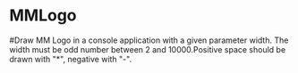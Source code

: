 # MMLogo
#Draw MM Logo in a console application with a given parameter width. The width must be odd number between 2 and 10000.Positive space should be drawn with "*", negative with "-".

